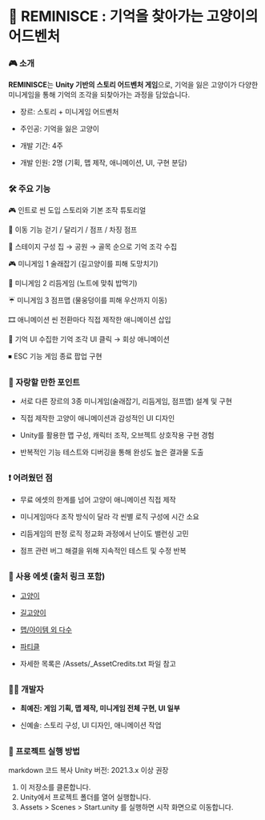 # 🐾 REMINISCE : 기억을 찾아가는 고양이의 어드벤처

### 🎮 소개
**REMINISCE**는 **Unity 기반의 스토리 어드벤처 게임**으로, 기억을 잃은 고양이가 다양한 미니게임을 통해 기억의 조각을 되찾아가는 과정을 담았습니다.

- 장르: 스토리 + 미니게임 어드벤처

- 주인공: 기억을 잃은 고양이

- 개발 기간: 4주

- 개발 인원: 2명 (기획, 맵 제작, 애니메이션, UI, 구현 분담)

##
### 🛠 주요 기능

🎮 인트로 씬	도입 스토리와 기본 조작 튜토리얼

🐾 이동 기능	걷기 / 달리기 / 점프 / 차징 점프

🧭 스테이지 구성	집 → 공원 → 골목 순으로 기억 조각 수집

🎮 미니게임 1	술래잡기 (길고양이를 피해 도망치기)

🎵 미니게임 2	리듬게임 (노트에 맞춰 밥먹기)

☔ 미니게임 3	점프맵 (물웅덩이를 피해 우산까지 이동)

🎞 애니메이션	씬 전환마다 직접 제작한 애니메이션 삽입

 🧠 기억 UI	수집한 기억 조각 UI 클릭 → 회상 애니메이션
 
⏹ ESC 기능	게임 종료 팝업 구현
##
### 🌟 자랑할 만한 포인트

- 서로 다른 장르의 3종 미니게임(술래잡기, 리듬게임, 점프맵) 설계 및 구현

- 직접 제작한 고양이 애니메이션과 감성적인 UI 디자인

- Unity를 활용한 맵 구성, 캐릭터 조작, 오브젝트 상호작용 구현 경험

- 반복적인 기능 테스트와 디버깅을 통해 완성도 높은 결과물 도출
##
### ❗ 어려웠던 점

- 무료 에셋의 한계를 넘어 고양이 애니메이션 직접 제작

- 미니게임마다 조작 방식이 달라 각 씬별 로직 구성에 시간 소요

- 리듬게임의 판정 로직 정교화 과정에서 난이도 밸런싱 고민

- 점프 관련 버그 해결을 위해 지속적인 테스트 및 수정 반복
##
### 🔧 사용 에셋 (출처 링크 포함)
- [고양이](https://assetstore.unity.com/packages/3d/characters/animals/lowpoly-toon-cat-lite-66083)

- [길고양이](https://assetstore.unity.com/packages/3d/characters/animals/mammals/free-chibi-cat-165490)

- [맵/아이템 외 다수](https://assetstore.unity.com/packages/3d/environments/simplepoly-city-low-poly-assets-58899)

- [파티클](https://assetstore.unity.com/packages/vfx/particles/polygonal-s-low-poly-particle-pack-118355)

- 자세한 목록은 /Assets/_AssetCredits.txt 파일 참고
##
### 👩‍💻 개발자
- **최예진: 게임 기획, 맵 제작, 미니게임 전체 구현, UI 일부**

- 신예솔: 스토리 구성, UI 디자인, 애니메이션 작업
##
### 📁 프로젝트 실행 방법
markdown
코드 복사
Unity 버전: 2021.3.x 이상 권장

1. 이 저장소를 클론합니다.
2. Unity에서 프로젝트 폴더를 열어 실행합니다.
3. Assets > Scenes > Start.unity 를 실행하면 시작 화면으로 이동합니다.
